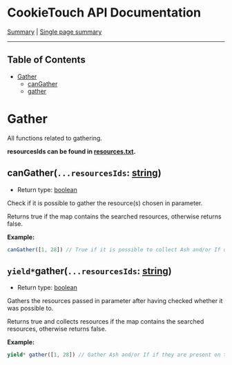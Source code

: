 # CookieTouch API Documentation
[Summary](SUMMARY.md) | [Single page summary](singlepage.md)

<hr>

## Table of Contents
- [Gather](#fight)
  - [canGather](#cangatherresourcesids-number)
  - [gather](#gatherresourcesids-number)

# Gather
All functions related to gathering.

**resourcesIds can be found in [resources.txt](https://github.com/yovanoc/cookietouch/blob/master/resources/identifiants/resources.txt).**

## canGather(<code>...resourcesIds</code>: <a href="https://developer.mozilla.org/en-US/docs/Web/JavaScript/Reference/Global_Objects/Array">string</a>)
- Return type: <a href="https://developer.mozilla.org/en-US/docs/Web/JavaScript/Data_structures#Boolean_type">boolean</a>

Check if it is possible to gather the resource(s) chosen in parameter.

Returns true if the map contains the searched resources, otherwise returns false.

**Example:**
```js
canGather([1, 28]) // True if it is possible to collect Ash and/or If on this map.
```

## <code>yield*</code>gather(<code>...resourcesIds</code>: <a href="https://developer.mozilla.org/en-US/docs/Web/JavaScript/Reference/Global_Objects/Array">string</a>)
- Return type: <a href="https://developer.mozilla.org/en-US/docs/Web/JavaScript/Data_structures#Boolean_type">boolean</a>

Gathers the resources passed in parameter after having checked whether it was possible to.

Returns true and collects resources if the map contains the searched resources, otherwise returns false.

**Example:**
```js
yield* gather([1, 28]) // Gather Ash and/or If if they are present on the map.
```
